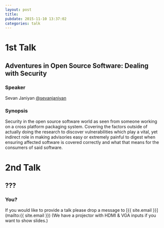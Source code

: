 ```yaml
---
layout: post
title: 
pubdate: 2015-11-10 13:37:02
categories: talk
---
```


# 1st Talk

## Adventures in Open Source Software: Dealing with Security

### Speaker

Sevan Janiyan [@sevanjaniyan](https://twitter.com/sevanjaniyan)

### Synopsis

Security in the open source software world as seen from someone working
on a cross platform packaging system. Covering the factors outside of
actually doing the research to discover vulnerabilities which play a
vital, yet indirect role in making advisories easy or extremely painful
to digest when ensuring affected software is covered correctly and what
that means for the consumers of said software.

# 2nd Talk

## ??? 

### You?

If you would like to provide a talk please drop a message to [{{ site.email }}](mailto:{{ site.email }}) (We have a projector with HDMI & VGA inputs if you want to show slides.)
